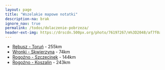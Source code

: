 ```yaml
---
layout: page
title: "Wszelakie mapowe notatki"
description-na: brak
ignore_nav: true
permalink: /todos/dolaczenie-pobrzeza/
header-ext-img: https://drscdn.500px.org/photo/76197267/m%3D2048/af7f0a557aa3f95ca5d3e595bd929832
---
```


* [Rębusz - Toruń](http://umapa.pl/ECzrt) - 255km
* [Wronki - Skwierzyna](http://umapa.pl/bYRQ7) - 74km
* [Rogoźno - Szczecinek](http://umapa.pl/9JasB) - 144km
* [Rogoźno - Koszalin](http://umapa.pl/OPiTu) - 243km